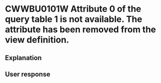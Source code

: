 # CWWBU0101W Attribute 0 of the query table 1 is not available. The attribute has been removed from the view definition.

## Explanation

## User response